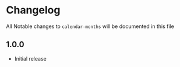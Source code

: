 # Changelog

All Notable changes to `calendar-months` will be documented in this file

## 1.0.0
- Initial release
